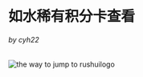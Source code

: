 # **如水稀有积分卡查看**

###### *by cyh22*
![the way to jump to rushuilogo](http://img.job10000.com/Logo/jiaoyu/9e367f9a-9fc0-4f1c-8d68-32ff003ad7a9.png)   


